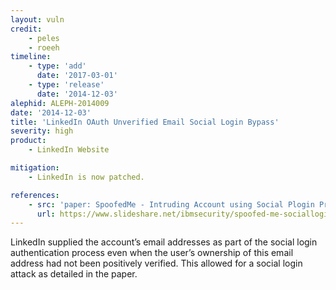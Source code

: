```yaml
---
layout: vuln
credit:
    - peles
    - roeeh
timeline:
    - type: 'add'
      date: '2017-03-01'
    - type: 'release'
      date: '2014-12-03' 
alephid: ALEPH-2014009
date: '2014-12-03'
title: 'LinkedIn OAuth Unverified Email Social Login Bypass'
severity: high
product:
    - LinkedIn Website

mitigation: 
    - LinkedIn is now patched.

references:
    - src: 'paper: SpoofedMe - Intruding Account using Social Plogin Providers'
      url: https://www.slideshare.net/ibmsecurity/spoofed-me-socialloginattack
---
```

LinkedIn supplied the account’s email addresses as part of the social login authentication process even when the user’s ownership of this email address had not been positively verified. This allowed for a social login attack as detailed in the paper.